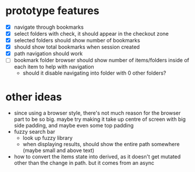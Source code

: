 # prototype features
- [x] navigate through bookmarks
- [x] select folders with check, it should appear in the checkout zone
- [x] selected folders should show number of bookmarks
- [x] should show total bookmarks when session created
- [x] path navigation should work
- [ ] bookmark folder browser should show number of items/folders inside of each item to help with navigation
    - should it disable navigating into folder with 0 other folders?

# other ideas
- since using a browser style, there's not much reason for the browser part to be so big. maybe try making it take up centre of screen with big side padding, and maybe even some top padding
- fuzzy search bar
    - look up fuzzy library
    - when displaying results, should show the entire path somewhere (maybe small and above text)
- how to convert the items state into derived, as it doesn't get mutated other than the change in path. but it comes from an async